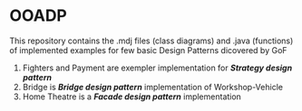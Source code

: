 # OOADP
This repository contains the .mdj files (class diagrams) and .java (functions) of implemented examples for few basic Design Patterns dicovered by GoF
1) Fighters and Payment are exempler implementation for ***Strategy design pattern***
2) Bridge is ***Bridge design pattern*** implementation of Workshop-Vehicle
3) Home Theatre is a ***Facade design pattern*** implementation
